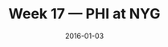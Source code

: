 ---
layout: game
title: Week 17 — PHI at NYG
season: 2015
game_id: 2015_17_PHI_NYG
week: 17
date: 2016-01-03
home_team: NYG
away_team: PHI
final_home: 
final_away: 
pbp_url: /assets/data/pbp/2015/2015_17_PHI_NYG.csv.gz
---